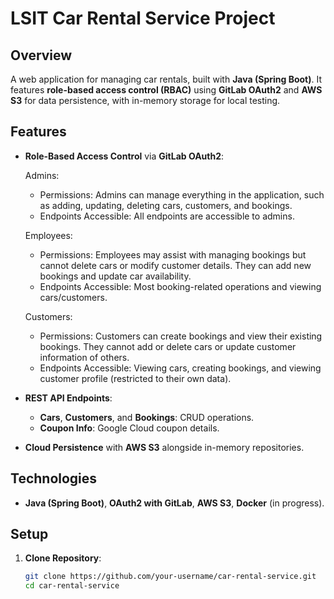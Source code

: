 # LSIT Car Rental Service Project
## Overview
A web application for managing car rentals, built with **Java (Spring Boot)**. It features **role-based access control (RBAC)** using **GitLab OAuth2** and **AWS S3** for data persistence, with in-memory storage for local testing.

## Features
- **Role-Based Access Control** via **GitLab OAuth2**:
  
    Admins:
    - Permissions: Admins can manage everything in the application, such as adding, updating, deleting cars, customers, and bookings.
    - Endpoints Accessible: All endpoints are accessible to admins.
    
    Employees:
    - Permissions: Employees may assist with managing bookings but cannot delete cars or modify customer details. They can add new bookings and update car availability.
    - Endpoints Accessible: Most booking-related operations and viewing cars/customers.
    
    Customers:
    - Permissions: Customers can create bookings and view their existing bookings. They cannot add or delete cars or update customer information of others.
    - Endpoints Accessible: Viewing cars, creating bookings, and viewing customer profile (restricted to their own data).

- **REST API Endpoints**:
  - **Cars**, **Customers**, and **Bookings**: CRUD operations.
  - **Coupon Info**: Google Cloud coupon details.

- **Cloud Persistence** with **AWS S3** alongside in-memory repositories.

## Technologies
- **Java (Spring Boot)**, **OAuth2 with GitLab**, **AWS S3**, **Docker** (in progress).

## Setup
1. **Clone Repository**:
   ```bash
   git clone https://github.com/your-username/car-rental-service.git
   cd car-rental-service



